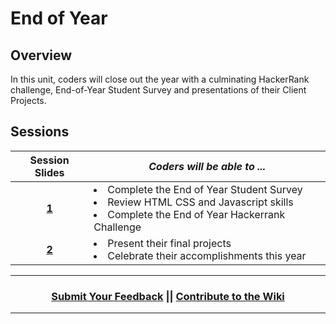 # End of Year

## Overview
In this unit, coders will close out the year with a culminating HackerRank challenge, End-of-Year Student Survey and presentations of their Client Projects.

## Sessions 
|Session Slides|*Coders will be able to ...*|
|:-------:|-------|
|[**1**](https://drive.google.com/open?id=1BgREMx7DWZb8LqLD4VlZKwf4eOwuoa4CbKIYvhWVXOM)| <li>Complete the End of Year Student Survey</li> <li>Review HTML CSS and Javascript skills</li> <li>Complete the End of Year Hackerrank Challenge</li> |
|[**2**](https://drive.google.com/open?id=1jULo_oJsiAQRnbEHT_iPggy5JFwA9GunLgzQSsWeWSI)| <li> Present their final projects</li> <li> Celebrate their accomplishments this year </li>|

----
<h3 align="center"><a href="https://docs.google.com/forms/d/e/1FAIpQLSeLpI-m6UKvIxk97F8R1iidFRaYXJ3dfcUuIjx2Pz0WMfO1SA/viewform">Submit Your Feedback</a> || <a href="https://github.com/ScriptEdcurriculum/curriculum18-19/wiki">Contribute to the Wiki</a> </h3>

----
